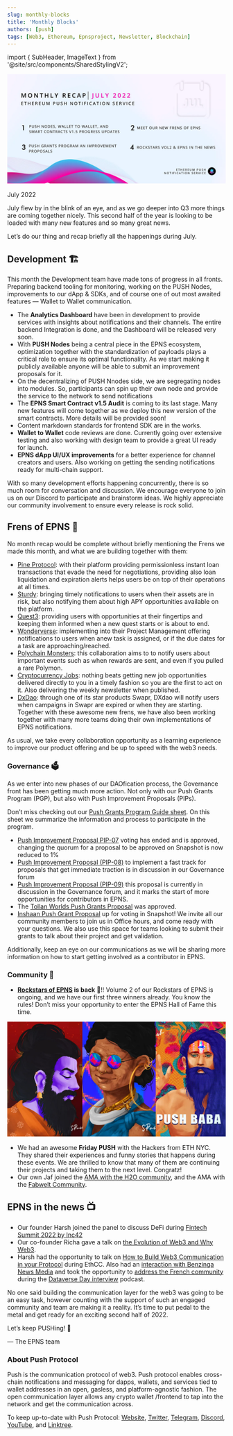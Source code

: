 ```yaml
---
slug: monthly-blocks
title: 'Monthly Blocks'
authors: [push]
tags: [Web3, Ethereum, Epnsproject, Newsletter, Blockchain]
---
```

import { SubHeader, ImageText } from '@site/src/components/SharedStylingV2';

![Docusaurus Image](./cover-image.webp)

<!--truncate-->

<SubHeader>July 2022</SubHeader>

July flew by in the blink of an eye, and as we go deeper into Q3 more things are coming together nicely. This second half of the year is looking to be loaded with many new features and so many great news.

Let’s do our thing and recap briefly all the happenings during July.

## Development 🏗️
This month the Development team have made tons of progress in all fronts. Preparing backend tooling for monitoring, working on the PUSH Nodes, improvements to our dApp & SDKs, and of course one of out most awaited features — Wallet to Wallet communication.

- The <b>Analytics Dashboard</b> have been in development to provide services with insights about notifications and their channels. The entire backend Integration is done, and the Dashboard will be released very soon.
- With <b>PUSH Nodes</b> being a central piece in the EPNS ecosystem, optimization together with the standardization of payloads plays a critical role to ensure its optimal functionality. As we start making it publicly available anyone will be able to submit an improvement proposals for it.
- On the decentralizing of PUSH Nnodes side, we are segregating nodes into modules. So, participants can spin up their own node and provide the service to the network to send notifications
- The <b>EPNS Smart Contract v1.5 Audit</b> is coming to its last stage. Many new features will come together as we deploy this new version of the smart contracts. More details will be provided soon!
- Content markdown standards for frontend SDK are in the works.
- <b>Wallet to Wallet</b> code reviews are done. Currently going over extensive testing and also working with design team to provide a great UI ready for launch.
- <b>EPNS dApp UI/UX improvements</b> for a better experience for channel creators and users. Also working on getting the sending notifications ready for multi-chain support.

With so many development efforts happening concurrently, there is so much room for conversation and discussion. We encourage everyone to join us on our Discord to participate and brainstorm ideas. We highly appreciate our community involvement to ensure every release is rock solid.


## Frens of EPNS 🎎
No month recap would be complete without briefly mentioning the Frens we made this month, and what we are building together with them:

- [Pine Protocol](https://twitter.com/epnsproject/status/1542553551901278211?s=20&t=GXkfWyIHO3c6E6AObcN6ag): with their platform providing permissionless instant loan transactions that evade the need for negotiations, providing also loan liquidation and expiration alerts helps users be on top of their operations at all times.
- [Sturdy](https://twitter.com/epnsproject/status/1544728385733070854?s=20&t=ig7MxT6oSokwEmRJit6vSw): bringing timely notifications to users when their assets are in risk, but also notifying them about high APY opportunities available on the platform.
- [Quest3](https://twitter.com/epnsproject/status/1546543616570433537?s=20&t=bjnec1ShgYxUwKg9uy5oQQ&utm_source=substack&utm_medium=email): providing users with opportunities at their fingertips and keeping them informed when a new quest starts or is about to end.
- [Wonderverse](https://twitter.com/epnsproject/status/1546902851976175616?s=20&t=5PBQj1Yka209QE2QTi620w): implementing into their Project Management offering notifications to users when anew task is assigned, or if the due dates for a task are approaching/reached.
- [Polychain Monsters](https://twitter.com/epnsproject/status/1550163713013186560?s=20&t=XZHLvLfunThtEKeKS5naPA): this collaboration aims to to notify users about important events such as when rewards are sent, and even if you pulled a rare Polymon.
- [Cryptocurrency Jobs](https://twitter.com/epnsproject/status/1552701299942367232?s=20&t=cd-LeFcxmiN7NQnZd9slqw): nothing beats getting new job opportunities delivered directly to you in a timely fashion so you are the first to act on it. Also delivering the weekly newsletter when published.
- [DxDao](https://twitter.com/epnsproject/status/1551979364711297024?s=20&t=E9URHHGWvFiYypn1o-2b8A): through one of its star products Swapr, DXdao will notify users when campaigns in Swapr are expired or when they are starting.
Together with these awesome new frens, we have also been working together with many more teams doing their own implementations of EPNS notifications.

As usual, we take every collaboration opportunity as a learning experience to improve our product offering and be up to speed with the web3 needs.

### Governance 🗳
As we enter into new phases of our DAOfication process, the Governance front has been getting much more action. Not only with our Push Grants Program (PGP), but also with Push Improvement Proposals (PIPs).

Don’t miss checking out our [Push Grants Program Guide sheet](https://twitter.com/epnsproject/status/1547989393776201728?s=20&t=AshoMd9O2JlvYJesW5pl4A&utm_source=substack&utm_medium=email). On this sheet we summarize the information and process to participate in the program.

- [Push Improvement Proposal PIP-07](https://snapshot.org/?utm_source=substack&utm_medium=email#/epns.eth/proposal/0x7ea992d02c29f19de6f95d9889e6643de52d0ffb0421ded86b52b47129998120) voting has ended and is approved, changing the quorum for a proposal to be approved on Snapshot is now reduced to 1%
- [Push Improvement Proposal (PIP-08)](https://gov.epns.io/t/pip-08-fast-tracking-of-pip-s-that-get-immediate-traction-into-snapshot/707/3?utm_source=substack&utm_medium=email) to implement a fast track for proposals that get immediate traction is in discussion in our Governance forum
- [Push Improvement Proposal (PIP-09)](https://gov.epns.io/t/pip-09-contributor-rewards-for-push-community-with-coordinape/725) this proposal is currently in discussion in the Governance forum, and it marks the start of more opportunities for contributors in EPNS.
- The [Tollan Worlds Push Grants Proposal](https://snapshot.org/?utm_source=substack&utm_medium=email#/epns.eth/proposal/0x91342f0578fec0dcecb29714802ccca24b59e6836665aba6542484bfd422d064) was approved.
- [Inshaan Push Grant Proposal](https://snapshot.org/?utm_source=substack&utm_medium=email#/epns.eth/proposal/0x806ef0fb1da52e0ea3dcad52ad6e0dcf255d4a6294fbdd7ad08f06c51b6266a0) up for voting in Snapshot!
We invite all our community members to join us in Office hours, and come ready with your questions. We also use this space for teams looking to submit their grants to talk about their project and get validation.

Additionally, keep an eye on our communications as we will be sharing more information on how to start getting involved as a contributor in EPNS.


### Community 🎪
- <b><a href='https://twitter.com/epnsproject/status/1541421138172977159?s=20&t=im07nJLlpEmhWljYo73dHA&utm_source=substack&utm_medium=email'>Rockstars of EPNS</a> is back</b> 🎸!! Volume 2 of our Rockstars of EPNS is ongoing, and we have our first three winners already. You know the rules! Don’t miss your opportunity to enter the EPNS Hall of Fame this time.

![Docusaurus Image](./image-1.webp)

- We had an awesome <b>Friday PUSH</b> with the Hackers from ETH NYC. They shared their experiences and funny stories that happens during these events. We are thrilled to know that many of them are continuing their projects and taking them to the next level. Congratz!
- Our own Jaf joined the [AMA with the H2O community](https://twitter.com/epnsproject/status/1547196646122868737?s=20&t=bjnec1ShgYxUwKg9uy5oQQ&utm_source=substack&utm_medium=email), and the AMA with the [Fabwelt Community](https://twitter.com/epnsproject/status/1548668845417693184?s=20&t=C1Iy_jXu3Euw3_EjuEUQ1Q).


## EPNS in the news 📺
- Our founder Harsh joined the panel to discuss DeFi during [Fintech Summit 2022 by Inc42](https://twitter.com/Inc42/status/1543136047097597952?s=20&t=Yokbod9s7xOsrWW-ecZaaA)
- Our co-founder Richa gave a talk on [the Evolution of Web3 and Why Web3](https://twitter.com/epnsproject/status/1549288145627144192?s=20&t=AshoMd9O2JlvYJesW5pl4A&utm_source=substack&utm_medium=email).
- Harsh had the opportunity to talk on [How to Build Web3 Communication in your Protocol](https://twitter.com/epnsproject/status/1550012700876574720?s=20&t=AshoMd9O2JlvYJesW5pl4A&utm_source=substack&utm_medium=email) during EthCC. Also had an [interaction with Benzinga News Media](https://twitter.com/epnsproject/status/1549756321574301696?s=20&t=AshoMd9O2JlvYJesW5pl4A&utm_source=substack&utm_medium=email) and took the opportunity to [address the French community](https://twitter.com/epnsproject/status/1551607830204932096?s=20&t=OtXprhXNd8rhw4AlXjfWeA&utm_source=substack&utm_medium=email) during the [Dataverse Day interview](https://twitter.com/epnsproject/status/1552348507063058433?s=20&t=OtXprhXNd8rhw4AlXjfWeA&utm_source=substack&utm_medium=email) podcast.

No one said building the communication layer for the web3 was going to be an easy task, however counting with the support of such an engaged community and team are making it a reality. It’s time to put pedal to the metal and get ready for an exciting second half of 2022.

Let’s keep PUSHing! 💪

— The EPNS team



### About Push Protocol

Push is the communication protocol of web3. Push protocol enables cross-chain notifications and messaging for dapps, wallets, and services tied to wallet addresses in an open, gasless, and platform-agnostic fashion. The open communication layer allows any crypto wallet /frontend to tap into the network and get the communication across.

To keep up-to-date with Push Protocol: [Website](https://push.org/), [Twitter](https://twitter.com/pushprotocol), [Telegram](https://t.me/epnsproject), [Discord](https://discord.gg/pushprotocol), [YouTube](https://www.youtube.com/c/EthereumPushNotificationService), and [Linktree](https://linktr.ee/pushprotocol).






